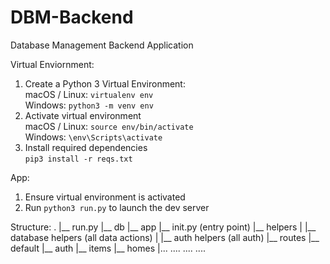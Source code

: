 # DBM-Backend
Database Management Backend Application

Virtual Enviornment: 
1. Create a Python 3 Virtual Environment: \
    macOS / Linux: `virtualenv env` \
    Windows: `python3 -m venv env` 
2. Activate virtual environment \
    macOS / Linux: `source env/bin/activate` \
    Windows: `\env\Scripts\activate` 
3. Install required dependencies \
    `pip3 install -r reqs.txt` 

App:
1. Ensure virtual environment is activated 
2. Run `python3 run.py` to launch the dev server 

Structure:
.
|__ run.py
|__ db
|__ app
    |__ init.py (entry point)
    |__ helpers
    |   |__ database helpers (all data actions)
    |   |__ auth helpers (all auth)
    |__ routes
        |__ default
        |__ auth
        |__ items
        |__ homes
        |...
        ....
        ....
        ....